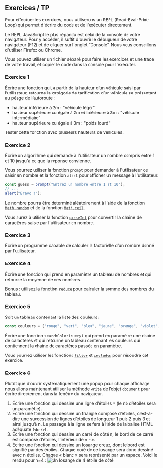 <script>
	import Reveal from '$lib/Reveal.svelte';
	import Slides from './slides.svelte';
	import losange from './losange.png';
</script>

<Reveal>
    <Slides/>
</Reveal>

## Exercices / TP

Pour effectuer les exercices, nous utiliserons un REPL (Read-Eval-Print-Loop) qui permet d'écrire du code et de l'exécuter directement. 

Le REPL JavaScript le plus répandu est celui de la console de votre navigateur. Pour y accéder, il suffit d'ouvrir le débugueur de votre navigateur (F12) et de cliquer sur l'onglet "Console". Nous vous conseillons d'utiliser Firefox ou Chrome.

Vous pouvez utiliser un fichier séparé pour faire les exercices et une trace de votre travail, et copier le code dans la console pour l'exécuter.
 

### Exercice 1

Écrire une fonction qui, à partir de la hauteur d’un véhicule saisi par l’utilisateur, retourne la catégorie de tarification d’un véhicule se présentant au péage de l’autoroute :

-  hauteur inférieure à 2m : "véhicule léger"
-  hauteur supérieure ou égale à 2m et inférieure à 3m : "véhicule intermédiaire"
-  hauteur supérieure ou égale à 3m : "poids lourd"

Tester cette fonction avec plusieurs hauteurs de véhicules.

### Exercice 2

Écrire un algorithme qui demande à l'utilisateur un nombre compris entre 1 et 10 jusqu'à ce que la réponse convienne.

Vous pourrez utiliser la fonction `prompt` pour demander à l'utilisateur de saisir un nombre et la fonction `alert` pour afficher un message à l'utilisateur. 

```js
const guess = prompt("Entrez un nombre entre 1 et 10");
// ...
alert("Bravo !");
```

Le nombre pourra être determiné aléatoirement à l'aide de la fonction [`Math.random`](https://developer.mozilla.org/fr/docs/Web/JavaScript/Reference/Global_Objects/Math/random) et de la fonction [`Math.ceil`](https://developer.mozilla.org/fr/docs/Web/JavaScript/Reference/Global_Objects/Math/ceil).

Vous aurez à utiliser la fonction [`parseInt`](https://developer.mozilla.org/fr/docs/Web/JavaScript/Reference/Global_Objects/parseInt) pour convertir la chaîne de caractères saisie par l'utilisateur en nombre.

### Exercice 3

Écrire un programme capable de calculer la factorielle d’un nombre donné par l’utilisateur.

### Exercice 4

Écrire une fonction qui prend en paramètre un tableau de nombres et qui retourne la moyenne de ces nombres.

Bonus : utilisez la fonction [`reduce`](https://developer.mozilla.org/fr/docs/Web/JavaScript/Reference/Global_Objects/Array/Reduce) pour calculer la somme des nombres du tableau.

### Exercice 5

Soit un tableau contenant la liste des couleurs:

```js
const couleurs = ["rouge", "vert", "bleu", "jaune", "orange", "violet", "rose", "marron", "gris", "noir", "blanc", "turquoise", "indigo", "beige", "fuchsia", "cyan", "corail", "chocolat", "bordeaux", "aquamarine", "auburn", "argent", "améthyste", "ambre", "émeraude", "ivoire", "lavande", "lilas", "magenta", "mauve", "olive", "or", "pourpre", "saumon", "sépia", "sienna", "tan", "turquoise", "vermillon", "violet", "zinzolin"];
```

Écrire une fonction `searchColor(query)` qui prend en paramètre une chaîne de caractères et qui retourne un tableau contenant les couleurs qui contiennent la chaîne de caractères passée en paramètre.

Vous pourrez utiliser les fonctions [`filter`](https://developer.mozilla.org/fr/docs/Web/JavaScript/Reference/Global_Objects/Array/filter) et [`includes`](https://developer.mozilla.org/fr/docs/Web/JavaScript/Reference/Global_Objects/Array/includes) pour résoudre cet exercice.

### Exercice 6

Plutôt que d’ouvrir systématiquement une popup pour chaque affichage nous allons maintenant utiliser la méthode `write` de l’objet `document` pour écrire directement dans la fenêtre du navigateur.

1. Écrire une fonction qui dessine une ligne d’étoiles `*` (le nb d’étoiles sera un paramètre).
2. Écrire une fonction qui dessine un triangle composé d’étoiles, c’est-à-dire une succession de lignes d’étoiles de longueur 1 puis 2 puis 3 et ainsi jusqu’à n. Le passage à la ligne se fera à l’aide de la balise HTML adéquate (`<br/>`).
3. Écrire une fonction qui dessine un carré de côté n, le bord de ce carré est composé d’étoiles,
l’intérieur de « - ».
1. Écrire une fonction qui dessine un losange creux, dont le bord est signifié par des étoiles. Chaque coté de ce losange sera donc dessiné avec n étoiles. Chaque « blanc » sera représenté par un espace. Voici le rendu pour n=4 : ![Un losange de 4 étoile de côté]({losange})